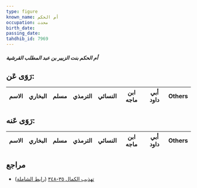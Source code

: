 ```yaml
---
type: figure
known_name: أم الحكم
occupation: محدث
birth_date:
passing_date:
tahdhib_id: 7969
---
```

##### أم الحكم بنت الزبير بن عبد المطلب القرشية

## رَوَى عَن:
| الاسم | البخاري | مسلم | الترمذي | النسائي | ابن ماجه | أبي داود | Others |
| ----- | ------- | ---- | ------- | ------- | -------- | -------- | ------ |
## رَوَى عَنه:
| الاسم | البخاري | مسلم | الترمذي | النسائي | ابن ماجه | أبي داود | Others |
| ----- | ------- | ---- | ------- | ------- | -------- | -------- | ------ |
## مراجع
- [تهذيب الكمال ٣٥-٣٤٨](obsidian://open?vault=Tahdhib-al-Kamal&file=Figures/٧٩٦٩-أم%20الحكم%20بنت%20الزبير%20بن%20عبد%20المطلب%20القرشية) ([رابط الشاملة](https://shamela.ws/book/3722/18947))